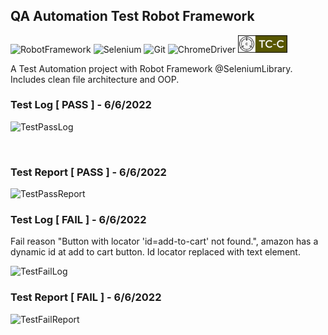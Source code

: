 ﻿## QA Automation Test Robot Framework
 
 ![RobotFramework](https://img.shields.io/badge/Robot%20Framework-000000?style=for-the-badge&logo=robot-framework&logoColor=white)
 ![Selenium](https://img.shields.io/badge/Selenium-000000?style=for-the-badge&logo=Selenium&logoColor=white)
 ![Git](https://img.shields.io/badge/GIT-000000?style=for-the-badge&logo=git&logoColor=white)
 ![ChromeDriver](https://img.shields.io/badge/Google_chrome-000000?style=for-the-badge&logo=Google-chrome&logoColor=white)
<a href="https://github.com/Berkantyuks/QA-Project-Test-Classification-Mark" rel="tc-c"><img width="79px" style="border-width: 0;" src="https://github.com/Berkantyuks/QA-Project-Test-Classification-Mark/blob/main/TCM-114x40/114x40-tc-c.png" alt="tc-c" /></a>
 
 <p>A Test Automation project with Robot Framework @SeleniumLibrary. Includes clean file architecture and OOP. </p>
 
 ### Test Log [ PASS ] - 6/6/2022

![TestPassLog](https://user-images.githubusercontent.com/61010367/172075926-76ad7ad4-d7ed-4fe1-a022-d3b0367c0b6d.png)

<br/>

### Test Report [ PASS ] - 6/6/2022

![TestPassReport](https://user-images.githubusercontent.com/61010367/172075993-58d01d2c-c71e-42c2-bba9-3021baec351a.png)

### Test Log [ FAIL ] - 6/6/2022

<p>Fail reason "Button with locator 'id=add-to-cart' not found.", amazon has a dynamic id at add to cart button. Id locator replaced with text element.</p>

![TestFailLog](https://user-images.githubusercontent.com/61010367/172076053-719a0dd2-8806-4044-a6fb-2d8bfd96db66.png)


### Test Report [ FAIL ] - 6/6/2022

![TestFailReport](https://user-images.githubusercontent.com/61010367/172076097-a598a0f7-94c7-45d9-9533-d8ebd9d629b9.png)

